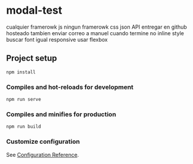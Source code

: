 # modal-test

cualquier framerowk js
ningun framerowk css
json API
entregar en github
hosteado tambien
enviar correo a manuel cuando termine
no inline style
buscar font igual
responsive
usar flexbox

## Project setup
```
npm install
```

### Compiles and hot-reloads for development
```
npm run serve
```

### Compiles and minifies for production
```
npm run build
```

### Customize configuration
See [Configuration Reference](https://cli.vuejs.org/config/).
